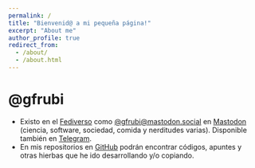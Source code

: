 ```yaml
---
permalink: /
title: "Bienvenid@ a mi pequeña página!"
excerpt: "About me"
author_profile: true
redirect_from: 
  - /about/
  - /about.html
---
```


# @gfrubi
- Existo en el [Fediverso](https://es.wikipedia.org/wiki/Fediverso) como [@gfrubi@mastodon.social](https://mastodon.social/@gfrubi) en [Mastodon](https://joinmastodon.org/) (ciencia, software, sociedad, comida y nerditudes varias). Disponible también en [Telegram](https://t.me/gfrubi).
- En mis repositorios en [GitHub](https://github.com/gfrubi) podrán encontrar códigos, apuntes y otras hierbas que he ido desarrollando y/o copiando.
